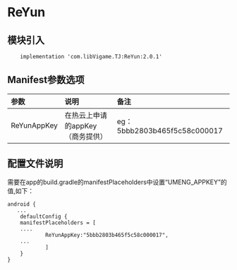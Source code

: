 # ReYun
## 模块引入

```text
    implementation 'com.libVigame.TJ:ReYun:2.0.1'
```
## Manifest参数选项

| 参数 | 说明 | 备注 |
| :--- | :--- | :--- |
| ReYunAppKey | 在热云上申请的appKey（商务提供） | eg：5bbb2803b465f5c58c000017 |

## 配置文件说明

需要在app的build.gradle的manifestPlaceholders中设置“UMENG\_APPKEY”的值,如下：

```text
android {
   ...
    defaultConfig {
    manifestPlaceholders = [
    ....
            ReYunAppKey:"5bbb2803b465f5c58c000017",
    ...
            ]
    }
}
```

